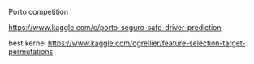 Porto competition

https://www.kaggle.com/c/porto-seguro-safe-driver-prediction

best kernel
https://www.kaggle.com/ogrellier/feature-selection-target-permutations
